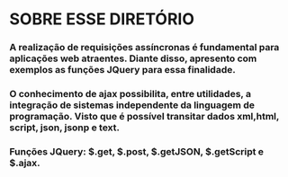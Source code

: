 SOBRE ESSE DIRETÓRIO
====================

### A realização de requisições assíncronas é fundamental para aplicações web atraentes. Diante disso, apresento com exemplos as funções JQuery para essa finalidade.

### O conhecimento de ajax possibilita, entre utilidades, a integração de sistemas independente da linguagem de programação. Visto que é possível transitar dados xml,html, script, json, jsonp e text.

### Funções JQuery: $.get, $.post, $.getJSON, $.getScript e $.ajax.
